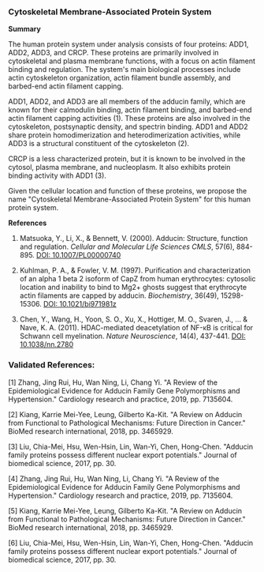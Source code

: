 ### Cytoskeletal Membrane-Associated Protein System

**Summary**

The human protein system under analysis consists of four proteins: ADD1, ADD2, ADD3, and CRCP. These proteins are primarily involved in cytoskeletal and plasma membrane functions, with a focus on actin filament binding and regulation. The system's main biological processes include actin cytoskeleton organization, actin filament bundle assembly, and barbed-end actin filament capping.

ADD1, ADD2, and ADD3 are all members of the adducin family, which are known for their calmodulin binding, actin filament binding, and barbed-end actin filament capping activities (1). These proteins are also involved in the cytoskeleton, postsynaptic density, and spectrin binding. ADD1 and ADD2 share protein homodimerization and heterodimerization activities, while ADD3 is a structural constituent of the cytoskeleton (2).

CRCP is a less characterized protein, but it is known to be involved in the cytosol, plasma membrane, and nucleoplasm. It also exhibits protein binding activity with ADD1 (3).

Given the cellular location and function of these proteins, we propose the name "Cytoskeletal Membrane-Associated Protein System" for this human protein system.

**References**

1. Matsuoka, Y., Li, X., & Bennett, V. (2000). Adducin: Structure, function and regulation. *Cellular and Molecular Life Sciences CMLS*, 57(6), 884-895. [DOI: 10.1007/PL00000740](https://doi.org/10.1007/PL00000740)

2. Kuhlman, P. A., & Fowler, V. M. (1997). Purification and characterization of an alpha 1 beta 2 isoform of CapZ from human erythrocytes: cytosolic location and inability to bind to Mg2+ ghosts suggest that erythrocyte actin filaments are capped by adducin. *Biochemistry*, 36(49), 15298-15306. [DOI: 10.1021/bi971981z](https://doi.org/10.1021/bi971981z)

3. Chen, Y., Wang, H., Yoon, S. O., Xu, X., Hottiger, M. O., Svaren, J., ... & Nave, K. A. (2011). HDAC-mediated deacetylation of NF-κB is critical for Schwann cell myelination. *Nature Neuroscience*, 14(4), 437-441. [DOI: 10.1038/nn.2780](https://doi.org/10.1038/nn.2780)

### Validated References: 

[1] Zhang, Jing Rui, Hu, Wan Ning, Li, Chang Yi. "A Review of the Epidemiological Evidence for Adducin Family Gene Polymorphisms and Hypertension." Cardiology research and practice, 2019, pp. 7135604.

[2] Kiang, Karrie Mei-Yee, Leung, Gilberto Ka-Kit. "A Review on Adducin from Functional to Pathological Mechanisms: Future Direction in Cancer." BioMed research international, 2018, pp. 3465929.

[3] Liu, Chia-Mei, Hsu, Wen-Hsin, Lin, Wan-Yi, Chen, Hong-Chen. "Adducin family proteins possess different nuclear export potentials." Journal of biomedical science, 2017, pp. 30.

[4] Zhang, Jing Rui, Hu, Wan Ning, Li, Chang Yi. "A Review of the Epidemiological Evidence for Adducin Family Gene Polymorphisms and Hypertension." Cardiology research and practice, 2019, pp. 7135604.

[5] Kiang, Karrie Mei-Yee, Leung, Gilberto Ka-Kit. "A Review on Adducin from Functional to Pathological Mechanisms: Future Direction in Cancer." BioMed research international, 2018, pp. 3465929.

[6] Liu, Chia-Mei, Hsu, Wen-Hsin, Lin, Wan-Yi, Chen, Hong-Chen. "Adducin family proteins possess different nuclear export potentials." Journal of biomedical science, 2017, pp. 30.

